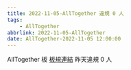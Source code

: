 ```yaml
---
title: 2022-11-05-AllTogether 違規 0 人
tags:
    - AllTogether
abbrlink: 2022-11-05-AllTogether
date: AllTogether-2022-11-05 12:00:00
---
```

AllTogether 板 [板規連結](https://www.ptt.cc/bbs/AllTogether/M.1643211430.A.5FB.html)
昨天違規 0 人
